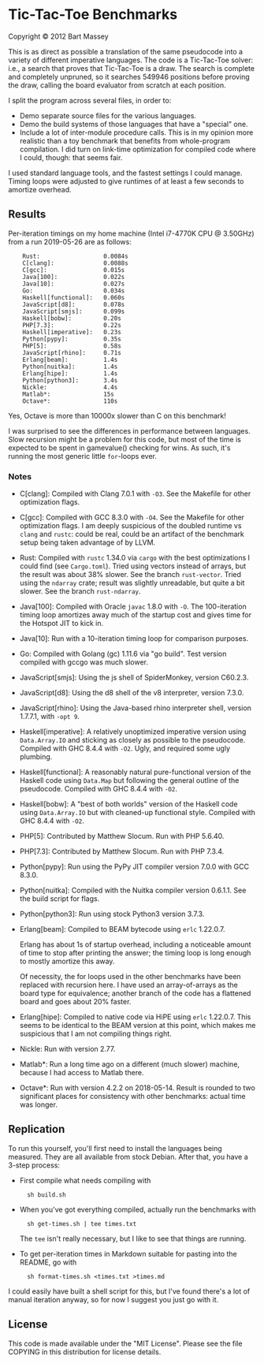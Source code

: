 # Tic-Tac-Toe Benchmarks
Copyright © 2012 Bart Massey

This is as direct as possible a translation of the same
pseudocode into a variety of different imperative languages.
The code is a Tic-Tac-Toe solver: i.e., a search that proves
that Tic-Tac-Toe is a draw. The search is complete and
completely unpruned, so it searches 549946 positions before
proving the draw, calling the board evaluator from scratch
at each position.

I split the program across several files, in order to:

* Demo separate source files for the various languages.
* Demo the build systems of those languages that have a
  "special" one.
* Include a lot of inter-module procedure calls. This is
  in my opinion more realistic than a toy benchmark that
  benefits from whole-program compilation. I did turn on
  link-time optimization for compiled code where I could,
  though: that seems fair.

I used standard language tools, and the fastest settings I
could manage. Timing loops were adjusted to give runtimes of
at least a few seconds to amortize overhead.

## Results

Per-iteration timings on my home machine (Intel i7-4770K CPU
@ 3.50GHz) from a run 2019-05-26 are as follows:

        Rust:                  0.0084s
        C[clang]:              0.0088s
        C[gcc]:                0.015s
        Java[100]:             0.022s
        Java[10]:              0.027s
        Go:                    0.034s
        Haskell[functional]:   0.060s
        JavaScript[d8]:        0.078s
        JavaScript[smjs]:      0.099s
        Haskell[bobw]:         0.20s
        PHP[7.3]:              0.22s
        Haskell[imperative]:   0.23s
        Python[pypy]:          0.35s
        PHP[5]:                0.58s
        JavaScript[rhino]:     0.71s
        Erlang[beam]:          1.4s
        Python[nuitka]:        1.4s
        Erlang[hipe]:          1.4s
        Python[python3]:       3.4s
        Nickle:                4.4s
        Matlab*:               15s
        Octave*:               110s

Yes, Octave is more than 10000x slower than C on this
benchmark!

I was surprised to see the differences in performance
between languages. Slow recursion might be a problem for
this code, but most of the time is expected to be spent in
gamevalue() checking for wins. As such, it's running the
most generic little `for`-loops ever.

### Notes

* C[clang]: Compiled with Clang 7.0.1 with `-O3`. See the
  Makefile for other optimization flags.

* C[gcc]: Compiled with GCC 8.3.0 with `-O4`.  See the
  Makefile for other optimization flags. I am deeply
  suspicious of the doubled runtime vs `clang` and `rustc`:
  could be real, could be an artifact of the benchmark setup
  being taken advantage of by LLVM.

* Rust: Compiled with `rustc` 1.34.0 via `cargo` with the
  best optimizations I could find (see `Cargo.toml`). Tried
  using vectors instead of arrays, but the result was about
  38% slower. See the branch `rust-vector`. Tried using the
  `ndarray` crate; result was slightly unreadable, but quite
  a bit slower. See the branch `rust-ndarray`.

* Java[100]: Compiled with Oracle `javac` 1.8.0 with `-O`. The
  100-iteration timing loop amortizes away much of the
  startup cost and gives time for the Hotspot JIT to kick
  in.

* Java[10]: Run with a 10-iteration timing loop for
  comparison purposes.

* Go: Compiled with Golang (gc) 1.11.6 via "go build".  Test
  version compiled with gccgo was much slower.

* JavaScript[smjs]: Using the js shell of SpiderMonkey, version
  C60.2.3.

* JavaScript[d8]: Using the d8 shell of the v8 interpreter,
  version 7.3.0.

* JavaScript[rhino]: Using the Java-based rhino interpreter
  shell, version 1.7.7.1, with `-opt 9`.

* Haskell[imperative]: A relatively unoptimized imperative version
  using `Data.Array.IO` and sticking as closely as possible
  to the pseudocode. Compiled with GHC 8.4.4 with
  `-O2`. Ugly, and required some ugly plumbing.

* Haskell[functional]: A reasonably natural pure-functional version
  of the Haskell code using `Data.Map` but following the
  general outline of the pseudocode. Compiled with GHC
  8.4.4 with `-O2`.

* Haskell[bobw]: A "best of both worlds" version of the Haskell
  code using `Data.Array.IO` but with cleaned-up functional
  style. Compiled with GHC 8.4.4 with `-O2`.

* PHP[5]: Contributed by Matthew Slocum. Run with PHP 5.6.40.

* PHP[7.3]: Contributed by Matthew Slocum. Run with PHP 7.3.4.

* Python[pypy]: Run using the PyPy JIT compiler version 7.0.0 with
  GCC 8.3.0.

* Python[nuitka]: Compiled with the Nuitka compiler version
  0.6.1.1. See the build script for flags.

* Python[python3]: Run using stock Python3 version 3.7.3.

* Erlang[beam]: Compiled to BEAM bytecode using `erlc`
  1.22.0.7.

  Erlang has about 1s of startup overhead, including a
  noticeable amount of time to stop after printing the
  answer; the timing loop is long enough to mostly amortize
  this away.

  Of necessity, the for loops used in the other benchmarks
  have been replaced with recursion here. I have used an
  array-of-arrays as the board type for equivalence; another
  branch of the code has a flattened board and goes about
  20% faster.

* Erlang[hipe]: Compiled to native code via HiPE using
  `erlc` 1.22.0.7. This seems to be identical to the BEAM
  version at this point, which makes me suspicious that I am
  not compiling things right.

* Nickle: Run with version 2.77.

* Matlab*: Run a long time ago on a different (much slower)
  machine, because I had access to Matlab there.

* Octave*: Run with version 4.2.2 on 2018-05-14. Result is
  rounded to two significant places for consistency with
  other benchmarks: actual time was longer.

## Replication

To run this yourself, you'll first need to install the
languages being measured. They are all available from stock
Debian. After that, you have a 3-step process:

* First compile what needs compiling with

        sh build.sh

* When you've got everything compiled, actually
  run the benchmarks with

        sh get-times.sh | tee times.txt

  The `tee` isn't really necessary, but I like to
  see that things are running.

* To get per-iteration times in Markdown suitable for
  pasting into the README, go with

        sh format-times.sh <times.txt >times.md

I could easily have built a shell script for this, but I've
found there's a lot of manual iteration anyway, so for now I
suggest you just go with it.

## License

This code is made available under the "MIT License". Please
see the file COPYING in this distribution for license
details.
